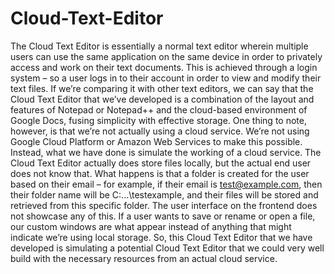 # Cloud-Text-Editor
The Cloud Text Editor is essentially a normal text editor wherein multiple users can use the same application on the same device in order to privately access and work on their text documents. This is achieved through a login system – so a user logs in to their account in order to view and modify their text files. If we’re comparing it with other text editors, we can say that the Cloud Text Editor that we’ve developed is a combination of the layout and features of Notepad or Notepad++ and the cloud-based environment of Google Docs, fusing simplicity with effective storage.
One thing to note, however, is that we’re not actually using a cloud service. We’re not using Google Cloud Platform or Amazon Web Services to make this possible. Instead, what we have done is simulate the working of a cloud service.
The Cloud Text Editor actually does store files locally, but the actual end user does not know that. What happens is that a folder is created for the user based on their email – for example, if their email is test@example.com, then their folder name will be C:\...\testexample, and their files will be stored and retrieved from this specific folder. The user interface on the frontend does not showcase any of this. If a user wants to save or rename or open a file, our custom windows are what appear instead of anything that might indicate we’re using local storage. So, this Cloud Text Editor that we have developed is simulating a potential Cloud Text Editor that we could very well build with the necessary resources from an actual cloud service.
